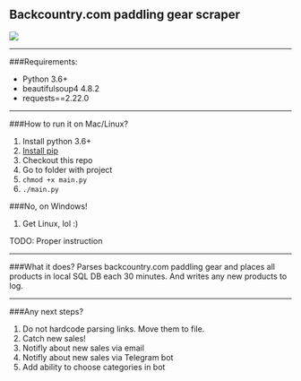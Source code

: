 ## Backcountry.com paddling gear scraper 
![](https://i.imgur.com/xyEAmi6.png)

------------
###Requirements:
- Python 3.6+
- beautifulsoup4 4.8.2
- requests==2.22.0
------------
###How to run it on Mac/Linux?
1. Install python 3.6+
2. [Install pip](https://pip.pypa.io/en/stable/installing/ "Install pip")
3. Checkout this repo
4. Go to folder with project
5. `chmod +x main.py`
6. `./main.py`

###No, on Windows!
1. Get Linux, lol :)

TODO: Proper instruction

------------

###What it does?
Parses backcountry.com paddling gear and places all products in local SQL DB each 30 minutes. And writes any new products to log. 


------------

###Any next steps?
1. Do not hardcode parsing links. Move them to file.
2. Catch new sales!
3. Notifly about new sales via email
4. Notifly about new sales via Telegram bot
5. Add ability to choose categories in bot


